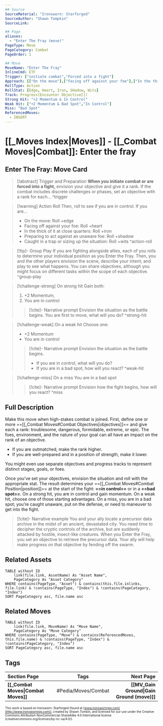 ```yaml
---
## Source
SourceMaterial: "Ironsworn: Starforged"
SourceAuthor: "Shawn Tompkin"
SourceLink: 

## Page
aliases:
  - "Enter The Fray (move)"
PageType: Move
PageCategory: Combat
PageOrder: 1

## Move
MoveName: "Enter The Fray"
InlineCmd: ETF
Trigger: ["initiate combat","Forced into a fight"]
Approach: [["On the move"],["Facing off against your foe"],["In the thick of it at close quarters"],["Preparing to act against an unaware foe"],["Caught in a trap","Sizing up the situation"]]
RollType: Action
RollStat: [Edge, Heart, Iron, SHadow, Wits]
Track: Progress(Encounter Objective[])
Strong Hit: "+2 Momentum & In Control"
Weak Hit: ["+2 Momentum & Bad Spot","In Control"]
Miss: "Bad Spot"
ReferencedMoves: 
  - INSERT
---
```

# [[_Moves Index|Moves]] - [[_Combat Moves|Combat]]: Enter the fray

## Enter The Fray: Move Card
>[!abstract]  Trigger and Preparation
>**When you initiate combat or are forced into a fight,** envision your objective and give it a rank. If the combat includes discrete challenges or phases, set an objective with a rank for each... ^trigger

> [!warning] Action Roll
> Then, roll to see if you are in control. If you are...
> - On the move: Roll +edge
> - Facing off against your foe: Roll +heart
> - In the thick of it at close quarters: Roll +iron
> - Preparing to act against an unaware foe: Roll +shadow
> - Caught in a trap or sizing up the situation: Roll +wits ^action-roll

> [!tip]- Group Play
> If you are fighting alongside allies, each of you rolls to determine your individual position as you Enter the Fray. Then, you and the other players envision the scene, describe your intent, and play to see what happens. You can share objectives, although you might focus on different tasks within the scope of each objective. ^group-play

> [!challenge-strong] On strong hit
> Gain both:
> 1. +2 Momentum, 
> 2. You are in control
> > [!cite]- Narrative prompt
> > Envision the situation as the battle begins.  You are first to move, what will you do? ^strong-hit

> [!challenge-weak] On a weak hit
> Choose one:
>- +2 Momentum
>- You are in control
> > [!cite]- Narrative prompt
> > Envision the situation as the battle begins.  
> > * If you are in control, what will you do?
> > * If you are in a bad spot, how will you react? ^weak-hit

> [!challenge-miss] On a miss
> You are in a bad spot
> > [!cite]- Narrative prompt
> > Envision how the fight begins, how will you react? ^miss

## Full Description
Make this move when high-stakes combat is joined. First, define one or more ==[[_Combat Moves#Combat Objectives|objectives]]== and give each a rank: troublesome, dangerous, formidable, extreme, or epic. The foes, environment, and the nature of your goal can all have an impact on the rank of an objective. 
* If you are outmatched, make the rank higher. 
* If you are well-prepared and in a position of strength, make it lower. 

You might even use separate objectives and progress tracks to represent distinct stages, goals, or foes. 

Once you’ve set your objectives, envision the situation and roll with the appropriate stat. The result determines your ==[[_Combat Moves#Combat Position|position]]==  at the start of the fight: **==in control==** or in a **==bad spot==**. On a strong hit, you are in control and gain momentum. On a weak hit, choose one of those starting advantages. On a miss, you are in a bad spot; you’re caught unaware, put on the defense, or need to maneuver to get into the fight. 

> [!cite]- Narrative example
> You and your ally locate a precursor data archive in the midst of an ancient, devastated city. You need time to decipher the cryptic controls of the archive, but are suddenly attacked by hostile, insect-like creatures. When you Enter the Fray, you set an objective to retrieve the precursor data. Your ally will help make progress on that objective by fending off the swarm.

## Related Assets
```dataview
TABLE without ID
	link(file.link, AssetName) As "Asset Name",
	PageCategory As "Asset Category"
WHERE contains(PageType, "Asset") & contains(this.file.inlinks, file.link) & !contains(PageType, "Index") & !contains(PageCategory, "Index")
SORT PageCategory asc, file.name asc
```

## Related Moves
```dataview
TABLE without ID
	link(file.link, MoveName) As "Move Name",
	PageCategory As "Move Category"
WHERE contains(PageType, "Move") & contains(ReferencedMoves, this.file.name) & !contains(PageType, "Index") & !contains(PageCategory, "Index")
SORT PageCategory asc, file.name asc
```

## Tags
| Section Page | Tags | Next Page |
|:--- |:---:| ---:|
| **[[_Combat Moves\|Combat Moves]]** | #Pedia/Moves/Combat | **[[MV_Gain Ground\|Gain Ground (move)]]** |

<font size=-2>This work is based on Ironsworn: Starforged (found at [www.ironswornrpg.com](http://www.ironswornrpg.com)), created by Shawn Tomkin, and licensed for our use under the Creative Commons Attribution-NonCommercial-ShareAlike 4.0 International license  (creativecommons.org/licenses/by-nc-sa/4.0/).</font>